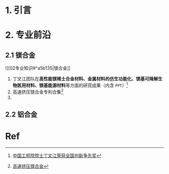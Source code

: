 # 1. 引言 

# 2. 专业前沿 
## 2.1 镁合金 
![[02专业知识#^a5b135|镁合金]]
1. 丁文江团队在**高性能镁稀土合金材料、金属材料的仿生功能化、镁基可降解生物医用材料、镁基能源材料**等方面的研究成果（内含 `PPT`）[^1]
2. 高速挤压镁合金专利合集[^2]
3. 


## 2.2 铝合金 


# Ref 

[^1]: [中国工程院院士丁文江荣获全国创新争先奖](https://mp.weixin.qq.com/s/vjY6v3DCoD3VpsmU2j_iHw)

[^2]: [高速挤压镁合金](https://mp.weixin.qq.com/s/SfABzcqaauJdJSNXQ9x3rw)
